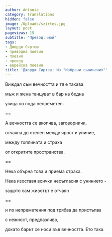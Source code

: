 ```yaml
---
author: Antonia
category: translations
hidden: false
image: /Uploads/szirtes.jpg
layout: post
pageviews: 15
subtitle: 'Превод: мой'
tags:
- Джордж Сиртеш
- преводна поезия
- поезия
- превод
- еврейска поезия
title: 'Джордж Сиртеш: Из "Избрани съчинения"'
---
```


Виждал съм вечността и тя е такава:

мъж и жена танцуват в бар на бедна

улица по пода непреметен.

\==

А вечността се вкопчва, заговорничи,

отчаяна до степен между ярост и униние,

между топлината и страха

от откритите пространства.

\==

Нека обърна това и приема страха.

Нека изоставя всички несъгласия с унинието -

защото сам животът е отчаян

\==

и по непреметения под трябва да пристъпва

с нежност, предпазливо,

докато барът се носи във вечността. Ето така.